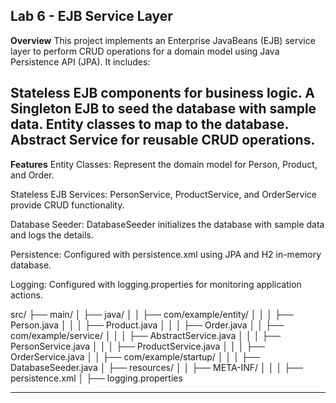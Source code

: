 Lab 6 - EJB Service Layer
--------------------------------------------------------------------------------------------------------------------------------------------------------------------------
**Overview**
This project implements an Enterprise JavaBeans (EJB) service layer to perform CRUD operations for a domain model using Java Persistence API (JPA). It includes:

Stateless EJB components for business logic.
A Singleton EJB to seed the database with sample data.
Entity classes to map to the database.
Abstract Service for reusable CRUD operations.
---------------------------------------------------------------------------------------------------------------------------------------------------------------------------
**Features**
Entity Classes:
Represent the domain model for Person, Product, and Order.

Stateless EJB Services:
PersonService, ProductService, and OrderService provide CRUD functionality.

Database Seeder:
DatabaseSeeder initializes the database with sample data and logs the details.

Persistence:
Configured with persistence.xml using JPA and H2 in-memory database.

Logging:
Configured with logging.properties for monitoring application actions.

src/
├── main/
│   ├── java/
│   │   ├── com/example/entity/
│   │   │   ├── Person.java
│   │   │   ├── Product.java
│   │   │   ├── Order.java
│   │   ├── com/example/service/
│   │   │   ├── AbstractService.java
│   │   │   ├── PersonService.java
│   │   │   ├── ProductService.java
│   │   │   ├── OrderService.java
│   │   ├── com/example/startup/
│   │   │   ├── DatabaseSeeder.java
│   ├── resources/
│   │   ├── META-INF/
│   │   │   ├── persistence.xml
│   ├── logging.properties


--------------------------------------------------------------------------------------------------------------------------------------------------------------------
